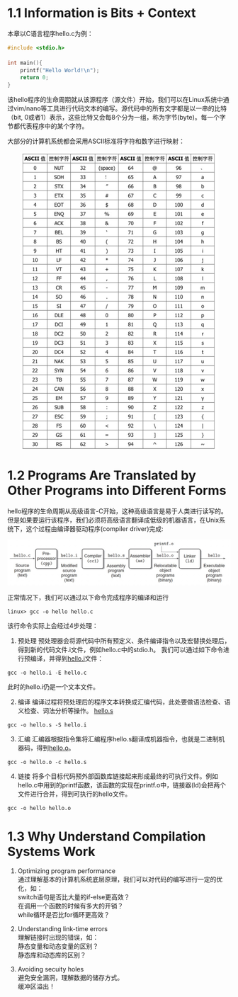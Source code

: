 # 1.1 Information is Bits + Context
本章以C语言程序hello.c为例：

```hello.c
#include <stdio.h>

int main(){
    printf("Hello World!\n");
    return 0;
}
```
该hello程序的生命周期就从该源程序（源文件）开始，我们可以在Linux系统中通过vim/nano等工具进行代码文本的编写。源代码中的所有文字都是以一串的比特（bit, 0或者1）表示，这些比特又会每8个分为一组，称为字节(byte)。每一个字节都代表程序中的某个字符。

大部分的计算机系统都会采用ASCII标准将字符和数字进行映射：

<center>
    <img src="../Resource/img/ASCII.jpg" alt="ASCII">
</center>

# 1.2 Programs Are Translated by Other Programs into Different Forms
hello程序的生命周期从高级语言-C开始，这种高级语言是易于人类进行读写的。但是如果要运行该程序，我们必须将高级语言翻译成低级的机器语言，在Unix系统下，这个过程由编译器驱动程序(compiler driver)完成:

<center>
    <img src="../Resource/img/Compilation.jpg" alt="Compilation">
</center>

正常情况下，我们可以通过以下命令完成程序的编译和运行

```
linux> gcc -o hello hello.c
```
该行命令实际上会经过4步处理：
1. 预处理
预处理器会将源代码中所有预定义、条件编译指令以及宏替换处理后，得到新的代码文件.i文件，例如hello.c中的stdio.h。
我们可以通过如下命令进行预编译，并得到[hello.i](./hello.i)文件：
```
gcc -o hello.i -E hello.c
```
此时的hello.i仍是一个文本文件。

2. 编译
编译过程将预处理后的程序文本转换成汇编代码，此处要做语法检查、语义检查、词法分析等操作。
[hello.s](./hello.s)
```
gcc -o hello.s -S hello.i
```
3. 汇编
汇编器根据指令集将汇编程序hello.s翻译成机器指令，也就是二进制机器码，得到[hello.o](./hello.o)。
```
gcc -o hello.o -c hello.s
```
4. 链接
将多个目标代码预外部函数库链接起来形成最终的可执行文件。例如hello.c中用到的printf函数，该函数的实现在printf.o中，链接器(ld)会把两个文件进行合并，得到可执行的hello文件。
```
gcc -o hello hello.o
```

# 1.3 Why Understand Compilation Systems Work
1. Optimizing program performance<br>
通过理解基本的计算机系统底层原理，我们可以对代码的编写进行一定的优化，如：<br>
switch语句是否比大量的if-else更高效？<br>
在调用一个函数的时候有多大的开销？<br>
while循环是否比for循环更高效？<br>

2. Understanding link-time errors<br>
理解链接时出现的错误，如：<br>
静态变量和动态变量的区别？<br>
静态库和动态库的区别？<br>

3. Avoiding secuity holes<br>
避免安全漏洞，理解数据的储存方式。<br>
缓冲区溢出！<br>

